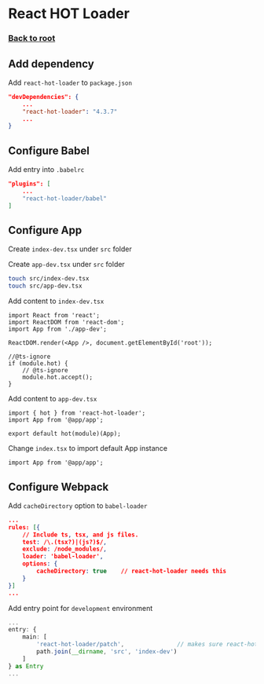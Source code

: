 # React HOT Loader

### [Back to root](/README.md)

## Add dependency

Add `react-hot-loader` to `package.json`

```json
"devDependencies": {
    ...
    "react-hot-loader": "4.3.7"
    ...
}
```

## Configure Babel

Add entry into `.babelrc`

```json
"plugins": [
    ...
    "react-hot-loader/babel"
]
```
## Configure App

Create `index-dev.tsx` under `src` folder

Create `app-dev.tsx` under `src` folder

```bash
touch src/index-dev.tsx
touch src/app-dev.tsx
```

Add content to `index-dev.tsx`

```tsx
import React from 'react';
import ReactDOM from 'react-dom';
import App from './app-dev';

ReactDOM.render(<App />, document.getElementById('root'));

//@ts-ignore
if (module.hot) {
    // @ts-ignore
    module.hot.accept();
}
```

Add content to `app-dev.tsx`

```tsx
import { hot } from 'react-hot-loader';
import App from '@app/app';

export default hot(module)(App);
```

Change `index.tsx` to import default App instance

```tsx
import App from '@app/app';
```

## Configure Webpack

Add `cacheDirectory` option to `babel-loader`

```json
...
rules: [{
    // Include ts, tsx, and js files.
    test: /\.(tsx?)|(js?)$/,
    exclude: /node_modules/,
    loader: 'babel-loader',
    options: {
        cacheDirectory: true    // react-hot-loader needs this
    }
}]
...
```

Add entry point for `development` environment

```ts
...
entry: {
    main: [
        'react-hot-loader/patch',               // makes sure react-hot-loader is loaded first
        path.join(__dirname, 'src', 'index-dev')
    ]
} as Entry
...
```
